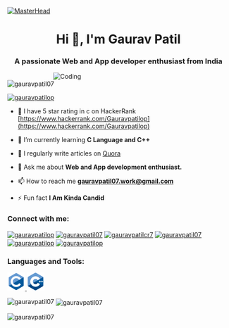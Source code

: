 [![MasterHead](https://1.bp.blogspot.com/-7A4WynwLsMw/XbBpCXG8fHI/AAAAAAAAMt4/uOa1bpLskYgrwGbllhSu2SDj_Mig8SXJQCLcBGAsYHQ/s1600/2000_600px.gif)](https://ww6.rishavchanda.io/)
<h1 align="center">Hi 👋, I'm Gaurav Patil</h1>
<h3 align="center">A passionate Web and App developer enthusiast from India</h3>
<img align="right" alt="Coding" width="400" src="https://cdn.dribbble.com/users/1162077/screenshots/3848914/programmer.gif">

<p align="left"> <img src="https://komarev.com/ghpvc/?username=gauravpatil07&label=Profile%20views&color=0e75b6&style=flat" alt="gauravpatil07" /> </p>

<p align="left"> <a href="https://twitter.com/gauravpatilop" target="blank"><img src="https://img.shields.io/twitter/follow/gauravpatilop?logo=twitter&style=for-the-badge" alt="gauravpatilop" /></a> </p>

- 🔭 I have 5 star rating in c on HackerRank [https://www.hackerrank.com/Gauravpatilop](https://www.hackerrank.com/Gauravpatilop)

- 🌱 I’m currently learning **C Language and C++**

- 📝 I regularly write articles on [Quora](Quora)

- 💬 Ask me about **Web and App development enthusiast.**

- 📫 How to reach me **gauravpatil07.work@gmail.com**

- ⚡ Fun fact **I Am Kinda Candid**

<h3 align="left">Connect with me:</h3>
<p align="left">
<a href="https://twitter.com/gauravpatilop" target="blank"><img align="center" src="https://raw.githubusercontent.com/rahuldkjain/github-profile-readme-generator/master/src/images/icons/Social/twitter.svg" alt="gauravpatilop" height="30" width="40" /></a>
<a href="https://linkedin.com/in/gauravpatil07" target="blank"><img align="center" src="https://raw.githubusercontent.com/rahuldkjain/github-profile-readme-generator/master/src/images/icons/Social/linked-in-alt.svg" alt="gauravpatil07" height="30" width="40" /></a>
<a href="https://instagram.com/gauravpatilcr7" target="blank"><img align="center" src="https://raw.githubusercontent.com/rahuldkjain/github-profile-readme-generator/master/src/images/icons/Social/instagram.svg" alt="gauravpatilcr7" height="30" width="40" /></a>
<a href="https://www.codechef.com/users/gauravpatil07" target="blank"><img align="center" src="https://cdn.jsdelivr.net/npm/simple-icons@3.1.0/icons/codechef.svg" alt="gauravpatil07" height="30" width="40" /></a>
<a href="https://www.hackerrank.com/gauravpatilop" target="blank"><img align="center" src="https://raw.githubusercontent.com/rahuldkjain/github-profile-readme-generator/master/src/images/icons/Social/hackerrank.svg" alt="gauravpatilop" height="30" width="40" /></a>
<a href="https://www.leetcode.com/gauravpatilop" target="blank"><img align="center" src="https://raw.githubusercontent.com/rahuldkjain/github-profile-readme-generator/master/src/images/icons/Social/leet-code.svg" alt="gauravpatilop" height="30" width="40" /></a>
</p>

<h3 align="left">Languages and Tools:</h3>
<p align="left"> <a href="https://www.cprogramming.com/" target="_blank" rel="noreferrer"> <img src="https://raw.githubusercontent.com/devicons/devicon/master/icons/c/c-original.svg" alt="c" width="40" height="40"/> </a> <a href="https://www.w3schools.com/cpp/" target="_blank" rel="noreferrer"> <img src="https://raw.githubusercontent.com/devicons/devicon/master/icons/cplusplus/cplusplus-original.svg" alt="cplusplus" width="40" height="40"/> </a> </p>

<p><img align="left" src="https://github-readme-stats.vercel.app/api/top-langs?username=gauravpatil07&show_icons=true&locale=en&layout=compact" alt="gauravpatil07" /></p>

<p>&nbsp;<img align="center" src="https://github-readme-stats.vercel.app/api?username=gauravpatil07&show_icons=true&locale=en" alt="gauravpatil07" /></p>

<p><img align="center" src="https://github-readme-streak-stats.herokuapp.com/?user=gauravpatil07&" alt="gauravpatil07" /></p>

